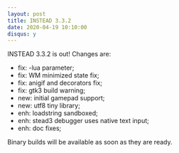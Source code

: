 ```yaml
---
layout: post
title: INSTEAD 3.3.2
date: 2020-04-19 10:10:00
disqus: y
---
```


INSTEAD 3.3.2 is out! Changes are:

- fix: -lua parameter;
- fix: WM minimized state fix;
- fix: anigif and decorators fix;
- fix: gtk3 build warning;
- new: initial gamepad support;
- new: utf8 tiny library;
- enh: loadstring sandboxed;
- enh: stead3 debugger uses native text input;
- enh: doc fixes;

Binary builds will be available as soon as they are ready.
